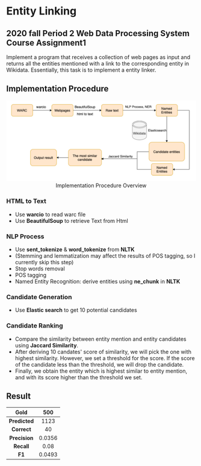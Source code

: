 # Entity Linking
## 2020 fall Period 2 Web Data Processing System Course Assignment1 

Implement a program that receives a collection of web pages as input and returns all the entities mentioned with a link to the corresponding entity in Wikidata. Essentially, this task is to implement a entity linker.

## Implementation Procedure
<p align="center">
    <img src="procedure.png" id="img-procedure"/>
    <span style>Implementation Procedure Overview</span>
</p>


### HTML to Text
* Use **warcio** to read warc file
* Use **BeautifulSoup** to retrieve Text from Html

### NLP Process
* Use **sent_tokenize** & **word_tokenize** from **NLTK**
* (Stemming and lemmatization may affect the results of POS tagging, so I currently skip this step)
* Stop words removal
* POS tagging
* Named Entity Recognition: derive entities using **ne_chunk** in **NLTK**

### Candidate Generation
* Use **Elastic search** to get 10 potential candidates

### Candidate Ranking
* Compare the similarity between entity mention and entity candidates using **Jaccard Similarity**. 
* After deriving 10 candates' score of similarity, we will pick the one with highest similarity. However, we set a threshold for the score. If the score of the candidate less than the threshold, we will drop the candidate.
* Finally, we obtain the entity which is highest similar to entity mention, and with its score higher than the threshold we set.

## Result

|__Gold__|500|
|:--:|:--:|
|__Predicted__|1123|
|__Correct__|40|
|__Precision__|0.0356|
|__Recall__|0.08|
|__F1__|0.0493|
